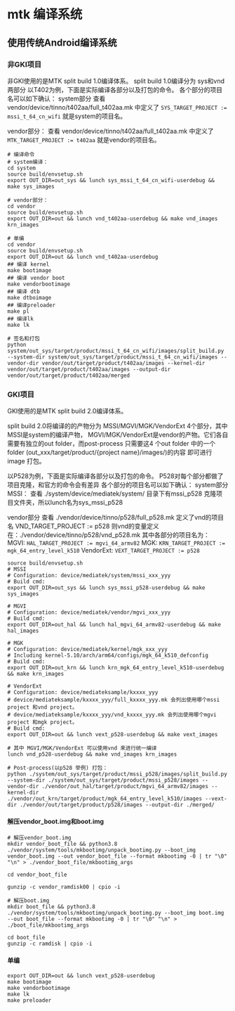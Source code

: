 # mtk 编译系统

## 使用传统Android编译系统

### 非GKI项目

非GKI使用的是MTK split build 1.0编译体系。
split build 1.0编译分为 sys和vnd两部分
以T402为例，下面是实际编译各部分以及打包的命令。
各个部分的项目名可以如下确认：
system部分
查看 vendor/device/tinno/t402aa/full_t402aa.mk 中定义了
`SYS_TARGET_PROJECT := mssi_t_64_cn_wifi` 就是system的项目名。

vendor部分：
查看 vendor/device/tinno/t402aa/full_t402aa.mk 中定义了
`MTK_TARGET_PROJECT := t402aa` 就是vendor的项目名。

```Shell
# 编译命令
# system编译：
cd system
source build/envsetup.sh
export OUT_DIR=out_sys && lunch sys_mssi_t_64_cn_wifi-userdebug && make sys_images

# vendor部分：
cd vendor
source build/envsetup.sh
export OUT_DIR=out && lunch vnd_t402aa-userdebug && make vnd_images krn_images

# 单编
cd vendor
source build/envsetup.sh
export OUT_DIR=out && lunch vnd_t402aa-userdebug 
## 编译 kernel 
make bootimage
## 编译 vendor boot
make vendorbootimage
## 编译 dtb
make dtboimage
## 编译preloader
make pl
## 编译lk
make lk

# 签名和打包
python system/out_sys/target/product/mssi_t_64_cn_wifi/images/split_build.py --system-dir system/out_sys/target/product/mssi_t_64_cn_wifi/images --vendor-dir vendor/out/target/product/t402aa/images --kernel-dir vendor/out/target/product/t402aa/images --output-dir vendor/out/target/product/t402aa/merged
```

### GKI项目

GKI使用的是MTK split build 2.0编译体系。

split build 2.0将编译的的产物分为 MSSI/MGVI/MGK/VendorExt 4个部分，其中MSSI是system的编译产物，
MGVI/MGK/VendorExt是vendor的产物。它们各自需要有独立的out folder，而post-process 只需要这4 个out folder
中的一个folder (out_xxx/target/product/{project name}/images/)的内容
即可进行image 打包。

以P528为例，下面是实际编译各部分以及打包的命令。
P528对每个部分都做了项目克隆，和官方的命令会有差异
各个部分的项目名可以如下确认：
system部分
MSSI：
查看 ./system/device/mediatek/system/ 目录下有mssi_p528 克隆项目文件夹，所以lunch名为sys_mssi_p528

vendor部分
查看 ./vendor/device/tinno/p528/full_p528.mk 定义了vnd的项目名
VND_TARGET_PROJECT := p528
则vnd的变量定义在：./vendor/device/tinno/p528/vnd_p528.mk
其中各部分的项目名为：
MGVI: `HAL_TARGET_PROJECT := mgvi_64_armv82`
MGK: `KRN_TARGET_PROJECT := mgk_64_entry_level_k510`
VendorExt: `VEXT_TARGET_PROJECT := p528`

```Shell
source build/envsetup.sh
# MSSI
# Configuration: device/mediatek/system/mssi_xxx_yyy
# Build cmd: 
export OUT_DIR=out_sys && lunch sys_mssi_p528-userdebug && make sys_images

# MGVI
# Configuration: device/mediatek/vendor/mgvi_xxx_yyy
# Build cmd: 
export OUT_DIR=out_hal && lunch hal_mgvi_64_armv82-userdebug && make hal_images

# MGK
# Configuration: device/mediatek/kernel/mgk_xxx_yyy
# Including kernel-5.10/arch/arm64/configs/mgk_64_k510_defconfig
# Build cmd: 
export OUT_DIR=out_krn && lunch krn_mgk_64_entry_level_k510-userdebug && make krn_images

# VendorExt
# Configuration: device/mediateksample/kxxxx_yyy
# device/mediateksample/kxxxx_yyy/full_kxxxx_yyy.mk 会列出使用哪个mssi project 和vnd project。
# device/mediateksample/kxxxx_yyy/vnd_kxxxx_yyy.mk 会列出使用哪个mgvi project 和mgk project。
# Build cmd: 
export OUT_DIR=out && lunch vext_p528-userdebug && make vext_images

# 其中 MGVI/MGK/VendorExt 可以使用vnd 来进行统一编译
lunch vnd_p528-userdebug && make vnd_images krn_images

# Post-process(以p528 举例) 打包：
python ./system/out_sys/target/product/mssi_p528/images/split_build.py --system-dir ./system/out_sys/target/product/mssi_p528/images --vendor-dir ./vendor/out_hal/target/product/mgvi_64_armv82/images --kernel-dir ./vendor/out_krn/target/product/mgk_64_entry_level_k510/images --vext-dir ./vendor/out/target/product/p528/images --output-dir ./merged/
```

#### 解压vendor_boot.img和boot.img

```Shell
# 解压vendor_boot.img
mkdir vendor_boot_file && python3.8 ./vendor/system/tools/mkbootimg/unpack_bootimg.py --boot_img vendor_boot.img --out vendor_boot_file --format mkbootimg -0 | tr "\0" "\n" > ./vendor_boot_file/mkbootimg_args

cd vendor_boot_file

gunzip -c vendor_ramdisk00 | cpio -i

# 解压boot.img
mkdir boot_file && python3.8 ./vendor/system/tools/mkbootimg/unpack_bootimg.py --boot_img boot.img --out boot_file --format mkbootimg -0 | tr "\0" "\n" > ./boot_file/mkbootimg_args

cd boot_file
gunzip -c ramdisk | cpio -i
```

#### 单编

```Shell
export OUT_DIR=out && lunch vext_p528-userdebug 
make bootimage
make vendorbootimage
make lk
make preloader
```
